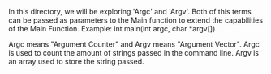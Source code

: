 In this directory, we will be exploring 'Argc' and 'Argv'.
Both of this terms can be passed as parameters to the Main function to extend the capabilities of the Main Function.
Example:
    int main(int argc, char *argv[])

Argc means "Argument Counter" and Argv means "Argument Vector".
Argc is used to count the amount of strings passed in the command line.
Argv is an array used to store the string passed.

